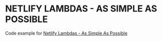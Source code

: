 # NETLIFY LAMBDAS - AS SIMPLE AS POSSIBLE

Code example for [Netlify Lambdas - As Simple As Possible](http://luetkemj.github.io/180505/netlify-lambdas-as-simple-as-possible/)
